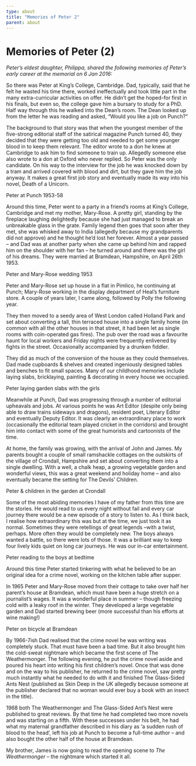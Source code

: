 ```yaml
---
type: about
title: "Memories of Peter 2"
parent: about
---
```


Memories of Peter (2)
=====================

_Peter’s eldest daughter, Philippa, shared the following memories of Peter’s
early career at the memorial on 6 Jan 2016:_

So there was Peter at King’s College, Cambridge. Dad, typically, said that he
felt he wasted his time there, worked ineffectually and took little part in
the many extra-curricular activities on offer. He didn’t get the hoped-for
first in his finals, but even so, the college gave him a bursary to study for
a PhD. Half way through this he walked into the Dean’s room. The Dean looked
up from the letter he was reading and asked, “Would you like a job on Punch?”

The background to that story was that when the youngest member of the
five-strong editorial staff of the satirical magazine Punch turned 40, they
decided that they were getting too old and needed to get some younger blood in
to keep them relevant. The editor wrote to a don he knew at Cambridge to ask
him to find someone to train up. Allegedly someone else also wrote to a don at
Oxford who never replied. So Peter was the only candidate. On his way to the
interview for the job he was knocked down by a tram and arrived covered with
blood and dirt, but they gave him the job anyway. It makes a great first job
story and eventually made its way into his novel, Death of a Unicorn.

Peter at Punch 1953-58

Around this time, Peter went to a party in a friend’s rooms at King’s College,
Cambridge and met my mother, Mary-Rose. A pretty girl, standing by the
fireplace laughing delightedly because she had just managed to break an
unbreakable glass in the grate. Family legend then goes that soon after they
met, she was whisked away to India (allegedly because my grandparents did not
approve) and he thought he’d lost her forever. Almost a year passed – and Dad
was at another party when she came up behind him and rapped him on the
shoulder with her fan – he turned around and there was the girl of his dreams.
They were married at Bramdean, Hampshire, on April 26th 1953.

Peter and Mary-Rose wedding 1953

Peter and Mary-Rose set up house in a flat in Pimlico, he continuing at Punch;
Mary-Rose working in the display department of Heal’s furniture store. A
couple of years later, I came along, followed by Polly the following year.

They then moved to a seedy area of West London called Holland Park and set
about converting a tall, thin terraced house into a single family home (in
common with all the other houses in that street, it had been let as single
rooms with coin-operated gas fires). The pub over the road was a favourite
haunt for local workers and Friday nights were frequently enlivened by fights
in the street. Occasionally accompanied by a drunken fiddler.

They did as much of the conversion of the house as they could themselves. Dad
made cupboards & shelves and created ingeniously designed tables and benches
to fit small spaces. Many of our childhood memories include laying slabs,
bricklaying, painting & decorating in every house we occupied.

Peter laying garden slabs with the girls

Meanwhile at Punch, Dad was progressing through a number of editorial
upheavals and jobs. At various points he was Art Editor (despite only being
able to draw trains sideways and dragons), resident poet, Literary Editor and
eventually Deputy Editor. It was clearly an extraordinary place to work
(occasionally the editorial team played cricket in the corridors) and brought
him into contact with some of the great humorists and cartoonists of the time.

At home, the family was growing, with the arrival of John and James. My
parents bought a couple of small ramshackle cottages on the outskirts of the
village of Crondall, Hampshire and set about converting them into a single
dwelling. With a well, a chalk heap, a growing vegetable garden and wonderful
views, this was a great weekend and holiday home – and also eventually became
the setting for The Devils’ Children.

Peter & children in the garden at Crondall

Some of the most abiding memories I have of my father from this time are the
stories. He would read to us every night without fail and every car journey
there would be a new episode of a story to listen to. As I think back, I
realise how extraordinary this was but at the time, we just took it as normal.
Sometimes they were retellings of great legends –with a twist, perhaps. More
often they would be completely new. The boys always wanted a battle, so there
were lots of those. It was a brilliant way to keep four lively kids quiet on
long car journeys. He was our in-car entertainment.

Peter reading to the boys at bedtime

Around this time Peter started tinkering with what he believed to be an
original idea for a crime novel, working on the kitchen table after supper.

In 1965 Peter and Mary-Rose moved from their cottage to take over half her
parent’s house at Bramdean, which must have been a huge stretch on a
journalist’s wages. It was a wonderful place in summer – though freezing cold
with a leaky roof in the winter. They developed a large vegetable garden and
Dad started brewing beer (more successful than his efforts at wine making!)

Peter on bicycle at Bramdean

By 1966-7ish Dad realised that the crime novel he was writing was completely
stuck. That must have been a bad time. But it also brought him the cold-sweat
nightmare which became the first scene of The Weathermonger. The following
evening, he put the crime novel aside and poured his heart into writing his
first children’s novel. Once that was done and on the way to his publisher, he
returned to the crime novel, saw pretty much instantly what he needed to do
with it and finished The Glass-Sided Ants Nest (published as Skin Deep in the
UK allegedly because someone at the publisher declared that no woman would
ever buy a book with an insect in the title).

1968 both The Weathermonger and The Glass-Sided Ant’s Nest were published to
great reviews. By that time he had completed two more novels and was starting
on a fifth. With these successes under his belt, he had what my maternal
grandfather described in his diary as ‘a sudden rush of blood to the head’,
left his job at Punch to become a full-time author – and also bought the other
half of the house at Bramdean.

My brother, James is now going to read the opening scene to _The
Weathermonger_ – the nightmare which started it all.
